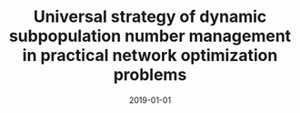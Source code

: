 ---
# Documentation: https://wowchemy.com/docs/managing-content/

title: Universal strategy of dynamic subpopulation number management in practical
  network optimization problems
subtitle: ''
summary: ''
authors:
- Michał W. Przewoźniczek
- Róża J. Goścień
tags: []
categories: []
date: '2019-01-01'
lastmod: 2022-10-07T05:07:52Z
featured: false
draft: false

# Featured image
# To use, add an image named `featured.jpg/png` to your page's folder.
# Focal points: Smart, Center, TopLeft, Top, TopRight, Left, Right, BottomLeft, Bottom, BottomRight.
image:
  caption: ''
  focal_point: ''
  preview_only: false

# Projects (optional).
#   Associate this post with one or more of your projects.
#   Simply enter your project's folder or file name without extension.
#   E.g. `projects = ["internal-project"]` references `content/project/deep-learning/index.md`.
#   Otherwise, set `projects = []`.
projects: []
publishDate: '2022-10-07T05:07:51.750881Z'
publication_types:
- '2'
abstract: ''
publication: '*Applied Soft Computing*'
doi: 10.1016/j.asoc.2019.105592
---